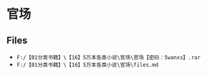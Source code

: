 # 官场

## Files

- `F:/【01分类书籍】\【16】5万本各类小说\官场\官场【密码：5wanxs】.rar`
- `F:/【01分类书籍】\【16】5万本各类小说\官场\files.md`
